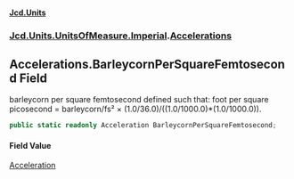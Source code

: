 #### [Jcd.Units](index.md 'index')
### [Jcd.Units.UnitsOfMeasure.Imperial](Jcd.Units.UnitsOfMeasure.Imperial.md 'Jcd.Units.UnitsOfMeasure.Imperial').[Accelerations](Accelerations.md 'Jcd.Units.UnitsOfMeasure.Imperial.Accelerations')

## Accelerations.BarleycornPerSquareFemtosecond Field

barleycorn per square femtosecond defined such that: foot per square picosecond = barleycorn/fs² × (1.0/36.0)/((1.0/1000.0)*(1.0/1000.0)).

```csharp
public static readonly Acceleration BarleycornPerSquareFemtosecond;
```

#### Field Value
[Acceleration](Acceleration.md 'Jcd.Units.UnitTypes.Acceleration')